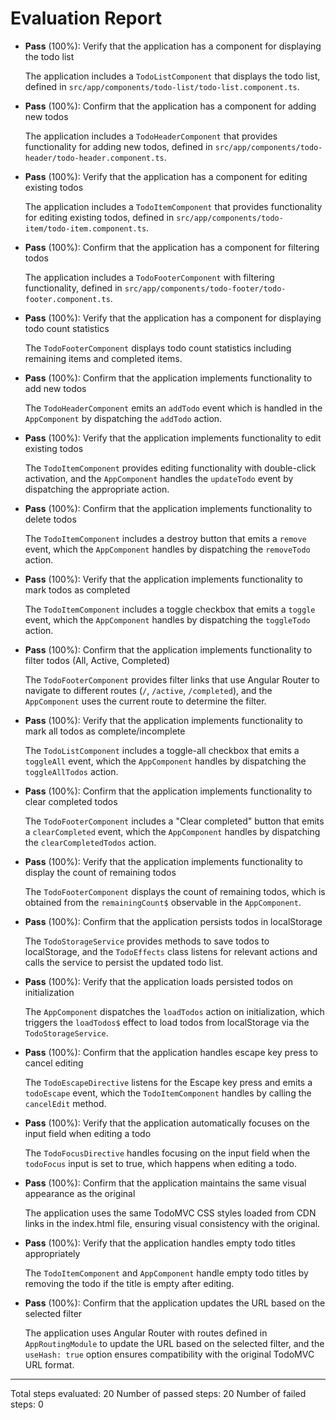 # Evaluation Report

- **Pass** (100%): Verify that the application has a component for displaying the todo list
  
  The application includes a `TodoListComponent` that displays the todo list, defined in `src/app/components/todo-list/todo-list.component.ts`.

- **Pass** (100%): Confirm that the application has a component for adding new todos
  
  The application includes a `TodoHeaderComponent` that provides functionality for adding new todos, defined in `src/app/components/todo-header/todo-header.component.ts`.

- **Pass** (100%): Verify that the application has a component for editing existing todos
  
  The application includes a `TodoItemComponent` that provides functionality for editing existing todos, defined in `src/app/components/todo-item/todo-item.component.ts`.

- **Pass** (100%): Confirm that the application has a component for filtering todos
  
  The application includes a `TodoFooterComponent` with filtering functionality, defined in `src/app/components/todo-footer/todo-footer.component.ts`.

- **Pass** (100%): Verify that the application has a component for displaying todo count statistics
  
  The `TodoFooterComponent` displays todo count statistics including remaining items and completed items.

- **Pass** (100%): Confirm that the application implements functionality to add new todos
  
  The `TodoHeaderComponent` emits an `addTodo` event which is handled in the `AppComponent` by dispatching the `addTodo` action.

- **Pass** (100%): Verify that the application implements functionality to edit existing todos
  
  The `TodoItemComponent` provides editing functionality with double-click activation, and the `AppComponent` handles the `updateTodo` event by dispatching the appropriate action.

- **Pass** (100%): Confirm that the application implements functionality to delete todos
  
  The `TodoItemComponent` includes a destroy button that emits a `remove` event, which the `AppComponent` handles by dispatching the `removeTodo` action.

- **Pass** (100%): Verify that the application implements functionality to mark todos as completed
  
  The `TodoItemComponent` includes a toggle checkbox that emits a `toggle` event, which the `AppComponent` handles by dispatching the `toggleTodo` action.

- **Pass** (100%): Confirm that the application implements functionality to filter todos (All, Active, Completed)
  
  The `TodoFooterComponent` provides filter links that use Angular Router to navigate to different routes (`/`, `/active`, `/completed`), and the `AppComponent` uses the current route to determine the filter.

- **Pass** (100%): Verify that the application implements functionality to mark all todos as complete/incomplete
  
  The `TodoListComponent` includes a toggle-all checkbox that emits a `toggleAll` event, which the `AppComponent` handles by dispatching the `toggleAllTodos` action.

- **Pass** (100%): Confirm that the application implements functionality to clear completed todos
  
  The `TodoFooterComponent` includes a "Clear completed" button that emits a `clearCompleted` event, which the `AppComponent` handles by dispatching the `clearCompletedTodos` action.

- **Pass** (100%): Verify that the application implements functionality to display the count of remaining todos
  
  The `TodoFooterComponent` displays the count of remaining todos, which is obtained from the `remainingCount$` observable in the `AppComponent`.

- **Pass** (100%): Confirm that the application persists todos in localStorage
  
  The `TodoStorageService` provides methods to save todos to localStorage, and the `TodoEffects` class listens for relevant actions and calls the service to persist the updated todo list.

- **Pass** (100%): Verify that the application loads persisted todos on initialization
  
  The `AppComponent` dispatches the `loadTodos` action on initialization, which triggers the `loadTodos$` effect to load todos from localStorage via the `TodoStorageService`.

- **Pass** (100%): Confirm that the application handles escape key press to cancel editing
  
  The `TodoEscapeDirective` listens for the Escape key press and emits a `todoEscape` event, which the `TodoItemComponent` handles by calling the `cancelEdit` method.

- **Pass** (100%): Verify that the application automatically focuses on the input field when editing a todo
  
  The `TodoFocusDirective` handles focusing on the input field when the `todoFocus` input is set to true, which happens when editing a todo.

- **Pass** (100%): Confirm that the application maintains the same visual appearance as the original
  
  The application uses the same TodoMVC CSS styles loaded from CDN links in the index.html file, ensuring visual consistency with the original.

- **Pass** (100%): Verify that the application handles empty todo titles appropriately
  
  The `TodoItemComponent` and `AppComponent` handle empty todo titles by removing the todo if the title is empty after editing.

- **Pass** (100%): Confirm that the application updates the URL based on the selected filter
  
  The application uses Angular Router with routes defined in `AppRoutingModule` to update the URL based on the selected filter, and the `useHash: true` option ensures compatibility with the original TodoMVC URL format.

---

Total steps evaluated: 20
Number of passed steps: 20
Number of failed steps: 0